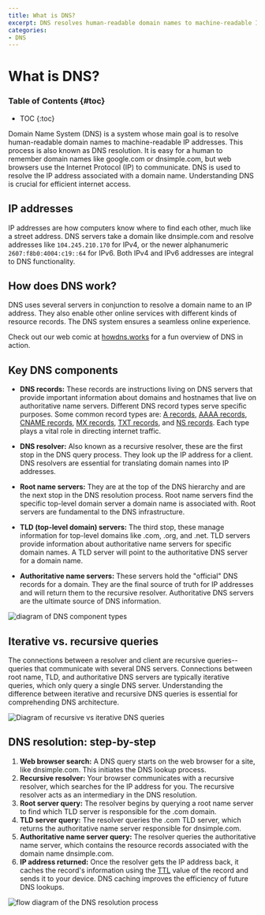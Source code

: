 ```yaml
---
title: What is DNS?
excerpt: DNS resolves human-readable domain names to machine-readable IP addresses.
categories:
- DNS
---
```


# What is DNS?

### Table of Contents {#toc}

* TOC
{:toc}

Domain Name System (DNS) is a system whose main goal is to resolve human-readable domain names to machine-readable IP addresses. This process is also known as DNS resolution. It is easy for a human to remember domain names like google.com or dnsimple.com, but web browsers use the Internet Protocol (IP) to communicate. DNS is used to resolve the IP address associated with a domain name. Understanding DNS is crucial for efficient internet access.

## IP addresses

IP addresses are how computers know where to find each other, much like a street address. DNS servers take a domain like dnsimple.com and resolve addresses like `104.245.210.170` for IPv4, or the newer alphanumeric `2607:f8b0:4004:c19::64` for IPv6. Both IPv4 and IPv6 addresses are integral to DNS functionality.

## How does DNS work?

DNS uses several servers in conjunction to resolve a domain name to an IP address. They also enable other online services with different kinds of resource records. The DNS system ensures a seamless online experience.

Check out our web comic at [howdns.works](https://howdns.works) for a fun overview of DNS in action.

## Key DNS components

- **DNS records:** These records are instructions living on DNS servers that provide important information about domains and hostnames that live on authoritative name servers. Different DNS record types serve specific purposes. Some common record types are: [A records](/articles/a-record/), [AAAA records](/articles/aaaa-record/), [CNAME records](/articles/cname-record/), [MX records](/articles/mx-record/), [TXT records](/articles/txt-record/), and [NS records](/articles/ns-record/). Each type plays a vital role in directing internet traffic.

- **DNS resolver:** Also known as a recursive resolver, these are the first stop in the DNS query process. They look up the IP address for a client. DNS resolvers are essential for translating domain names into IP addresses.

- **Root name servers:** They are at the top of the DNS hierarchy and are the next stop in the DNS resolution process. Root name servers find the specific top-level domain server a domain name is associated with. Root servers are fundamental to the DNS infrastructure.

- **TLD (top-level domain) servers:** The third stop, these manage information for top-level domains like .com, .org, and .net. TLD servers provide information about authoritative name servers for specific domain names. A TLD server will point to the authoritative DNS server for a domain name.

- **Authoritative name servers:** These servers hold the "official" DNS records for a domain. They are the final source of truth for IP addresses and will return them to the recursive resolver. Authoritative DNS servers are the ultimate source of DNS information.

![diagram of DNS component types](/files/dns-components.png)

## Iterative vs. recursive queries

The connections between a resolver and client are recursive queries--queries that communicate with several DNS servers. Connections between root name, TLD, and authoritative DNS servers are typically iterative queries, which only query a single DNS server. Understanding the difference between iterative and recursive DNS queries is essential for comprehending DNS architecture.

![Diagram of recursive vs iterative DNS queries](/files/dns-recursive-and-iterative.png)

## DNS resolution: step-by-step

1. **Web browser search:** A DNS query starts on the web browser for a site, like dnsimple.com. This initiates the DNS lookup process.
1. **Recursive resolver:** Your browser communicates with a recursive resolver, which searches for the IP address for you. The recursive resolver acts as an intermediary in the DNS resolution.
1. **Root server query:** The resolver begins by querying a root name server to find which TLD server is responsible for the .com domain.
1. **TLD server query:** The resolver queries the .com TLD server, which returns the authoritative name server responsible for dnsimple.com.
1. **Authoritative name server query:** The resolver queries the authoritative name server, which contains the resource records associated with the domain name dnsimple.com.
1. **IP address returned:** Once the resolver gets the IP address back, it caches the record's information using the [TTL](/articles/what-is-ttl/) value of the record and sends it to your device. DNS caching improves the efficiency of future DNS lookups.

![flow diagram of the DNS resolution process](/files/dns-resolution-steps.png)
